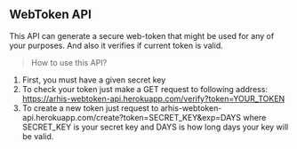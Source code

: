 ## WebToken API
This API can generate a secure web-token that might be used for any of your purposes. And also it verifies if current token is valid.

>How to use this API?

 1. First, you must have a given secret key
 2. To check your token just make a GET request to following address: https://arhis-webtoken-api.herokuapp.com/verify?token=YOUR_TOKEN
3. To create a new token just request to arhis-webtoken-api.herokuapp.com/create?token=SECRET_KEY&exp=DAYS where SECRET_KEY is your secret key and DAYS is how long days your key will be valid.